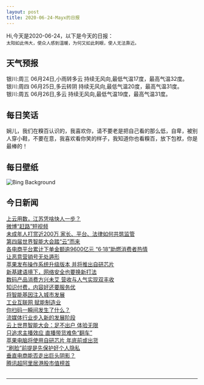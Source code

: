 ```yaml
---
layout: post
title: 2020-06-24-Mayx的日报
---
```


Hi,今天是2020-06-24，以下是今天的日报：<br><small>
太阳如此伟大，使众人感到温暖，为何又如此刺眼，使人无法靠近。</small><!--more-->
## 天气预报
银川:周三 06月24日,小雨转多云 持续无风向,最低气温17度，最高气温32度。<br>银川:周四 06月25日,多云转阴 持续无风向,最低气温20度，最高气温31度。<br>银川:周五 06月26日,多云 持续无风向,最低气温19度，最高气温31度。
## 每日笑话
娴儿，我们在糗百认识的，我喜欢你，请不要老是把自己看的那么低，自卑，被别人穿小鞋，不要在意，我喜欢看你笑的样子，我知道你也看糗百，放下包袱，你是最棒的！
## 每日壁纸
![Bing Background](https://cn.bing.com/th?id=OHR.BullPoint_EN-US5814716721_1920x1080.jpg&rf=LaDigue_1920x1080.jpg&pid=hp "Bull Point in Devon, England (© Robert Harding World Imagery/Offset by Shutterstock)")
## 今日新闻

[上云用数，江苏凭啥快人一步？](http://it.people.com.cn/n1/2020/0624/c1009-31758272.html)   
[微博“赶路”短视频](http://it.people.com.cn/n1/2020/0624/c1009-31758236.html)   
[未成年人打赏近200万 家长、平台、法律如何共筑监管](http://it.people.com.cn/n1/2020/0624/c1009-31758157.html)   
[第四届世界智能大会踏“云”而来](http://it.people.com.cn/n1/2020/0623/c1009-31756667.html)   
[各电商平台累计下单金额逾9600亿元 “6·18”助燃消费者热情](http://it.people.com.cn/n1/2020/0624/c1009-31758023.html)   
[让恶意营销号无处遁形](http://it.people.com.cn/n1/2020/0624/c1009-31758024.html)   
[苹果发布操作系统升级版本 并将推出自研芯片](http://it.people.com.cn/n1/2020/0624/c1009-31757864.html)   
[新基建语境下，网络安全也要换新打法](http://it.people.com.cn/n1/2020/0624/c1009-31757862.html)   
[数码产品消费方兴未艾 营收与人气实现双丰收](http://it.people.com.cn/n1/2020/0624/c1009-31758013.html)   
[知识付费，内容好还要服务优](http://it.people.com.cn/n1/2020/0624/c1009-31758014.html)   
[将智能基因注入城市发展](http://it.people.com.cn/n1/2020/0624/c1009-31758018.html)   
[工业互联网 赋能制造业](http://it.people.com.cn/n1/2020/0624/c1009-31758003.html)   
[你扫码一瞬间发生了什么？](http://it.people.com.cn/n1/2020/0624/c1009-31757976.html)   
[流媒体行业步入新的发展阶段](http://it.people.com.cn/n1/2020/0624/c1009-31758012.html)   
[云上世界智能大会：足不出户 体验无限](http://it.people.com.cn/n1/2020/0624/c1009-31758011.html)   
[只追求主播效应 直播带货难免“翻车”](http://it.people.com.cn/n1/2020/0624/c1009-31757932.html)   
[苹果电脑将使用自研芯片 年底前或出货](http://it.people.com.cn/n1/2020/0624/c1009-31757883.html)   
[“刷脸”前提是先保护好个人隐私](http://it.people.com.cn/n1/2020/0624/c1009-31757882.html)   
[垂直电商能否走出巨头阴影？](http://it.people.com.cn/n1/2020/0624/c1009-31757955.html)   
[腾讯超阿里居港股市值榜首](http://it.people.com.cn/n1/2020/0624/c1009-31757952.html)   
<br />

***

<small></small>
